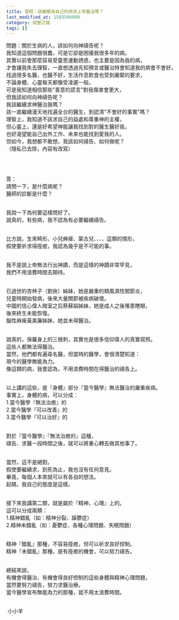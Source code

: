 ```yaml
---
title: 發問：該繼續為自己的病求上帝醫治嗎？
last_modified_at: 1583506800
category: 成聖之路
tags: []
---
```


<p>問題：關於生病的人，該如何向神禱告呢？<br/>
我知道這個問題很蠢，可是它卻是困擾我很多年的病。<br/>
其實以前會那麼容易受靈恩運動誘惑，也主要是因為我的病，<br/>
才會讓我失去理智，一直想透過先知預言或醫治特會知道我的病會不會好。<br/>
找過很多名醫，也醫不好，生活作息飲食也受到嚴緊的要求，<br/>
不論身體、心靈每天都像受凌遲一般。<br/>
可是我知道相信那些"善意的謊言"對我傷害會更大，<br/>
但我該如何向神禱告呢？<br/>
我該繼續求神醫治我嗎？<br/>
該一直繼續漫天地找遍全台的醫生，到認清"不會好的事實"嗎？<br/>
理智上，我知道不該求自己的益處和尊重神的主權，<br/>
但心靈上，還是好希望神能讓我找到對的醫生醫好我，<br/>
也好渴望能自己出外工作、未來也能找到愛我的人。<br/>
但如今，我想都不敢想，我該如何禱告、如何做呢？<br/>
（隱私已去除，內容有改寫）</p>
<p> </p>
<p><br/>
答：<br/>
請問一下，是什麼病呢？<br/>
醫師的診斷是什麼？<br/>
 </p>
<p>我說一下為何要這樣問好了。<br/>
說真的，有些病，我不認為有必要繼續禱告。</p>
<p> <br/>
比方說，生來畸形、小兒麻痺、蒙古兒、、、，這類的情形，<br/>
假使要祈求得痊癒，我認為幾乎是不可能的事。</p>
<p><br/>
我不是說上帝無法行出神蹟，而是這樣的神蹟非常罕見，<br/>
我們不用浪費時間去期待。</p>
<p><br/>
已過世的杏林子（劉俠）姊妹，她是嚴重的類風濕性關節炎，<br/>
兒童時開始發病，後來大量關節被疾病破壞。<br/>
中國的信心偉人暗室之后蔡蘇娟姊妹，她是成人之後罹患瞎眼，<br/>
後來終生未能恢復。<br/>
腦性麻痺黃美廉姊妹，她並未得醫治。<br/>
 </p>
<p>說真的，保羅身上的三根刺，其實也是很多信仰偉人的真實寫照。<br/>
這些人都無法得醫治。<br/>
當然，他們都有遍尋名醫，但當時的醫學，會很清楚知道：<br/>
現今的醫學無能為力。<br/>
像這類的病，我會認為，不用浪費時間在得醫治的禱告上。</p>
<p> <br/>
以上講的這些，是『身體』部分『當今醫學』無法醫治的嚴重疾病。<br/>
事實上，身體的病，可以分成：<br/>
1.當今醫學『無法治癒』的<br/>
2.當今醫學『可以改善』的<br/>
3.當今醫學『可以治好』的<br/>
 </p>
<p>對於『當今醫學』『無法治癒的』這種，<br/>
禱告、求醫一段時間之後，就可以將重心轉去做其他事了。</p>
<p><br/>
當然，這不是絕對。<br/>
假使要繼續求，到死為止，我也沒有任何意見。<br/>
畢竟，每個人本來就可以有各自的想法。<br/>
起碼，我自己的態度是這樣。</p>
<p><br/>
接下來我講第二類，就是屬於『精神、心理』上的。<br/>
這可以分成兩類：<br/>
1.精神錯亂（如：精神分裂、躁鬱症）<br/>
2.精神未錯亂（如：憂鬱症、各種心理問題、失眠問題）</p>
<p><br/>
精神『錯亂』那種，不容易痊癒，但可以祈求良好控制。<br/>
精神『未錯亂』那種，是有痊癒的機會，可以努力禱告。</p>
<p> <br/>
總結來說，<br/>
有機會得醫治、有機會得良好控制的這些身體與精神心理問題，<br/>
當然要努力禱告，努力求醫治療。<br/>
當今醫學宣布無能為力的那種，就不用太浪費時間。</p>
<p><br/>
 小小羊</p>
